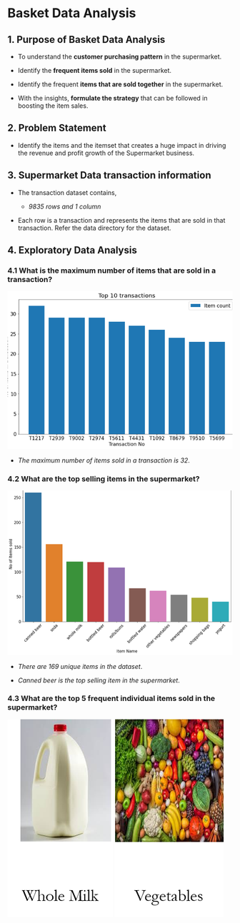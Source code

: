 # Basket Data Analysis

## 1. Purpose of Basket Data Analysis

* To understand the **customer purchasing pattern** in the supermarket.

* Identify the **frequent items sold** in the supermarket.

* Identify the frequent **items that are sold together** in the supermarket.

* With the insights, **formulate the strategy** that can be followed in boosting the item sales.

## 2. Problem Statement

* Identify the items and the itemset that creates a huge impact in driving the revenue and profit growth of the Supermarket business.

## 3. Supermarket Data transaction information

* The transaction dataset contains,
  *  _9835 rows and 1 column_

* Each row is a transaction and represents the items that are sold in that transaction. Refer the data directory for the dataset.

## 4. Exploratory Data Analysis

### 4.1 What is the maximum number of items that are sold in a transaction?

![No of items in Txn](https://raw.githubusercontent.com/babukanagaraj/DataScience/master/MachineLearning/BasketAnalysis/images/Txn.png)

* _The maximum number of items sold in a transaction is 32_.

### 4.2 What are the top selling items in the supermarket?

![Top selling items](https://raw.githubusercontent.com/babukanagaraj/DataScience/master/MachineLearning/BasketAnalysis/images/TopSellingItem.png)

* _There are 169 unique items in the dataset_.

* _Canned beer is the top selling item in the supermarket_.

### 4.3 What are the top 5 frequent individual items sold in the supermarket?

![Whole Milk](https://raw.githubusercontent.com/babukanagaraj/DataScience/master/MachineLearning/BasketAnalysis/images/WholeMilk.png) ![Vegetables](https://raw.githubusercontent.com/babukanagaraj/DataScience/master/MachineLearning/BasketAnalysis/images/Vegetables.png)


